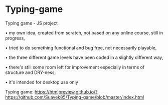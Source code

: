 # Typing-game
Typing game - JS project

•	my own idea, created from scratch, not based on any online course, still in progress,

•	tried to do something functional and bug free, not necessarily playable, 

•	the three different game levels have been coded in a slightly different way,

•	there's still some room left for improvement especially in terms of structure and DRY-ness, 

•	it's intended for desktop use only

Typing game: https://htmlpreview.github.io/?https://github.com/Suavek85/Typing-game/blob/master/index.html

